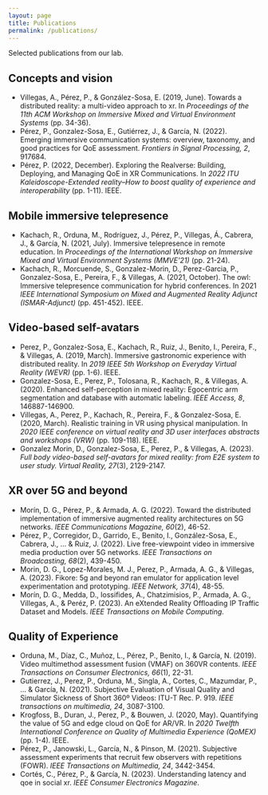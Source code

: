 ```yaml
---
layout: page
title: Publications
permalink: /publications/
---
```


Selected publications from our lab.

## Concepts and vision

- Villegas, A., Pérez, P., & González-Sosa, E. (2019, June). Towards a distributed reality: a multi-video approach to xr. In *Proceedings of the 11th ACM Workshop on Immersive Mixed and Virtual Environment Systems* (pp. 34-36).
- Pérez, P., Gonzalez-Sosa, E., Gutiérrez, J., & García, N. (2022). Emerging immersive communication systems: overview, taxonomy, and good practices for QoE assessment. *Frontiers in Signal Processing, 2*, 917684.
- Pérez, P. (2022, December). Exploring the Realverse: Building, Deploying, and Managing QoE in XR Communications. In *2022 ITU Kaleidoscope-Extended reality–How to boost quality of experience and interoperability* (pp. 1-11). IEEE.

## Mobile immersive telepresence
- Kachach, R., Orduna, M., Rodríguez, J., Pérez, P., Villegas, Á., Cabrera, J., & García, N. (2021, July). Immersive telepresence in remote education. In *Proceedings of the International Workshop on Immersive Mixed and Virtual Environment Systems (MMVE'21)* (pp. 21-24).
- Kachach, R., Morcuende, S., Gonzalez-Morin, D., Perez-Garcia, P., Gonzalez-Sosa, E., Pereira, F., & Villegas, A. (2021, October). The owl: Immersive telepresence communication for hybrid conferences. In 2021 *IEEE International Symposium on Mixed and Augmented Reality Adjunct (ISMAR-Adjunct)* (pp. 451-452). IEEE.

## Video-based self-avatars
- Perez, P., Gonzalez-Sosa, E., Kachach, R., Ruiz, J., Benito, I., Pereira, F., & Villegas, A. (2019, March). Immersive gastronomic experience with distributed reality. In *2019 IEEE 5th Workshop on Everyday Virtual Reality (WEVR)* (pp. 1-6). IEEE.
- Gonzalez-Sosa, E., Perez, P., Tolosana, R., Kachach, R., & Villegas, A. (2020). Enhanced self-perception in mixed reality: Egocentric arm segmentation and database with automatic labeling. *IEEE Access, 8*, 146887-146900.
- Villegas, A., Perez, P., Kachach, R., Pereira, F., & Gonzalez-Sosa, E. (2020, March). Realistic training in VR using physical manipulation. In *2020 IEEE conference on virtual reality and 3D user interfaces abstracts and workshops (VRW)* (pp. 109-118). IEEE.
- Gonzalez Morin, D., Gonzalez-Sosa, E., Perez, P., & Villegas, A. (2023). *Full body video-based self-avatars for mixed reality: from E2E system to user study. Virtual Reality, 27*(3), 2129-2147.

## XR over 5G and beyond

- Morín, D. G., Pérez, P., & Armada, A. G. (2022). Toward the distributed implementation of immersive augmented reality architectures on 5G networks. *IEEE Communications Magazine, 60*(2), 46-52.
- Pérez, P., Corregidor, D., Garrido, E., Benito, I., González-Sosa, E., Cabrera, J., ... & Ruiz, J. (2022). Live free-viewpoint video in immersive media production over 5G networks. *IEEE Transactions on Broadcasting, 68*(2), 439-450.
- Morin, D. G., Lopez-Morales, M. J., Perez, P., Armada, A. G., & Villegas, A. (2023). Fikore: 5g and beyond ran emulator for application level experimentation and prototyping. *IEEE Network, 37*(4), 48-55.
- Morín, D. G., Medda, D., Iossifides, A., Chatzimisios, P., Armada, A. G., Villegas, A., & Peréz, P. (2023). An eXtended Reality Offloading IP Traffic Dataset and Models. *IEEE Transactions on Mobile Computing*.

## Quality of Experience

- Orduna, M., Díaz, C., Muñoz, L., Pérez, P., Benito, I., & García, N. (2019). Video multimethod assessment fusion (VMAF) on 360VR contents. *IEEE Transactions on Consumer Electronics, 66*(1), 22-31.
- Gutierrez, J., Perez, P., Orduna, M., Singla, A., Cortes, C., Mazumdar, P., ... & García, N. (2021). Subjective Evaluation of Visual Quality and Simulator Sickness of Short 360º Videos: ITU-T Rec. P. 919. *IEEE transactions on multimedia, 24*, 3087-3100.
- Krogfoss, B., Duran, J., Perez, P., & Bouwen, J. (2020, May). Quantifying the value of 5G and edge cloud on QoE for AR/VR. In *2020 Twelfth International Conference on Quality of Multimedia Experience (QoMEX)* (pp. 1-4). IEEE.
- Pérez, P., Janowski, L., García, N., & Pinson, M. (2021). Subjective assessment experiments that recruit few observers with repetitions (FOWR). *IEEE Transactions on Multimedia, 24*, 3442-3454.
- Cortés, C., Pérez, P., & García, N. (2023). Understanding latency and qoe in social xr. *IEEE Consumer Electronics Magazine*.